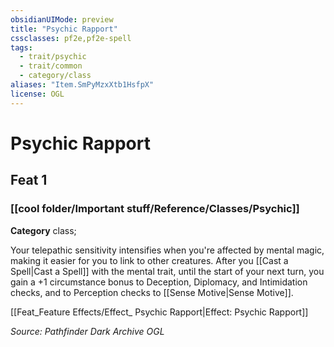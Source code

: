 ```yaml
---
obsidianUIMode: preview
title: "Psychic Rapport"
cssclasses: pf2e,pf2e-spell
tags:
  - trait/psychic
  - trait/common
  - category/class
aliases: "Item.SmPyMzxXtb1HsfpX"
license: OGL
---
```

# Psychic Rapport
## Feat 1
### [[cool folder/Important stuff/Reference/Classes/Psychic]]

**Category** class; 




Your telepathic sensitivity intensifies when you're affected by mental magic, making it easier for you to link to other creatures. After you [[Cast a Spell|Cast a Spell]] with the mental trait, until the start of your next turn, you gain a +1 circumstance bonus to Deception, Diplomacy, and Intimidation checks, and to Perception checks to [[Sense Motive|Sense Motive]].

[[Feat_Feature Effects/Effect_ Psychic Rapport|Effect: Psychic Rapport]]

*Source: Pathfinder Dark Archive*
*OGL*